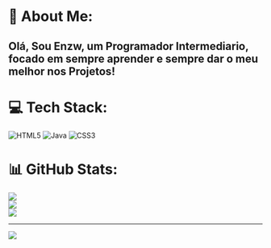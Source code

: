 # 💫 About Me:
<h2>Olá, Sou Enzw, um Programador Intermediario, focado em sempre aprender e sempre dar o meu melhor nos Projetos! </h2>


# 💻 Tech Stack:
![HTML5](https://img.shields.io/badge/html5-%23E34F26.svg?style=for-the-badge&logo=html5&logoColor=white) ![Java](https://img.shields.io/badge/java-%23ED8B00.svg?style=for-the-badge&logo=openjdk&logoColor=white) ![CSS3](https://img.shields.io/badge/css3-%231572B6.svg?style=for-the-badge&logo=css3&logoColor=white)
# 📊 GitHub Stats:
![](https://github-readme-stats.vercel.app/api?username=sidwqz&theme=dark&hide_border=true&include_all_commits=false&count_private=false)<br/>
![](https://github-readme-streak-stats.herokuapp.com/?user=sidwqz&theme=dark&hide_border=true)<br/>
![](https://github-readme-stats.vercel.app/api/top-langs/?username=sidwqz&theme=dark&hide_border=true&include_all_commits=false&count_private=false&layout=compact)

---
[![](https://visitcount.itsvg.in/api?id=sidwqz&icon=0&color=0)](https://visitcount.itsvg.in)

